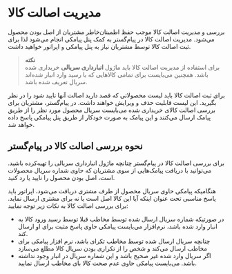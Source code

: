 # مدیریت اصالت کالا
بررسی و مدیریت اصالت کالا موجب حفظ اطمینان‌خاطر مشتریان از اصل  بودن محصول‌ می‌شود. مدیریت اصالت کالا در پیام‌گستر به کمک پنل پیامکی انجام می‌شود لذا 
برای ثبت اصالت کالا توسط مشتریان نیاز به پنل پیامکی و اپراتور خواهید داشت.

 >**نکته**<br>
برای استفاده از مدیریت اصالت کالا باید ماژول **انبارداری سریالی** خریداری شده باشد. همچنین می‌بایست برای تمامی کالاهایی که با رسید وارد انبار شده‌اند سریال تعریف شده باشد.

برای ثبت اصالت کالا باید لیست محصولاتی که قصد دارید اصالت آنها تایید شود را در نظر بگیرید. این لیست قابلیت حذف و ویرایش خواهند داشت.
در پیام‌گستر، مشتریان برای بررسی اصالت کالای خریداری شده می‌بایست سریال محصول مورد نظر را از طریق پیامک ارسال می‌کنند و این پیامک به صورت خودکار از طریق پنل پیامکی پاسخ داده خواهد شد. 

## نحوه بررسی اصالت کالا در پیام‌گستر
 برای بررسی اصالت کالا در پیام‌گستر چنانچه ماژول انبارداری سریالی را تهیه‌کرده باشید. می‌توانید با دریافت پیامک‌هایی از سوی مشتریان که حاوی شماره سریال محصولات است، اصل بودن محصول را تایید یا رد کنید.

هنگامیکه پیامکی حاوی سریال محصول از طرف مشتری دریافت می‌شود، اپراتور باید پاسخ مناسبی تحت عنوان اینکه آیا این کالا اصل است یا نه برای مشتری ارسال نماید.
برای بررسی اصالت کالا به نکات زیر توجه نمایید:
- در صورتیکه شماره سریال ارسال شده توسط مخاطب قبلا توسط رسید ورود کالا به انبار وارد شده باشد، نرم‌افزار می‌بایست پیامکی حاوی پاسخ مثبت برای او ارسال کند. 
- چنانچه سریال ارسال شده توسط مخاطب تکرای باشد، نرم افزار پیامکی برای مخاطب ارسال می‌کند و شخص را از تکراری بودن سریال کالا مطلع می‌سازد
- اگر سریال وارد شده غیر صحیح باشد و این شماره سریال در انبار وجود نداشته باشد. می‌بایست پیامکی حاوی عدم صحت کالا بای مخاطب ارسال نمایید.
